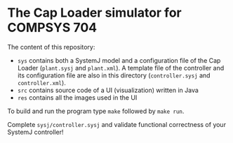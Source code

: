 # The Cap Loader simulator for COMPSYS 704

The content of this repository:
* `sys` contains both a SystemJ model and a configuration file of the Cap Loader (`plant.sysj` and `plant.xml`). A template file of the controller and its configuration file are also in this directory (`controller.sysj` and `controller.xml`).
* `src` contains source code of a UI (visualization) written in Java
* `res` contains all the images used in the UI

To build and run the program type `make` followed by `make run`.

Complete `sysj/controller.sysj` and validate functional correctness of your SystemJ controller!
